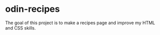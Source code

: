 # odin-recipes
The goal of this project is to make a recipes page and improve my HTML and CSS skills.